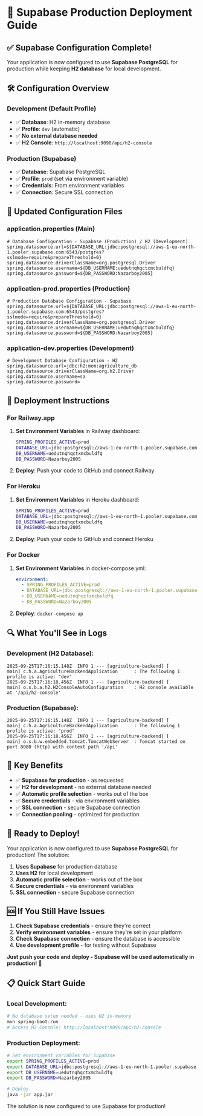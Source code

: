 # 🚀 Supabase Production Deployment Guide

## ✅ **Supabase Configuration Complete!**

Your application is now configured to use **Supabase PostgreSQL** for production while keeping **H2 database** for local development.

## 🛠️ **Configuration Overview**

### **Development (Default Profile)**
- ✅ **Database**: H2 in-memory database
- ✅ **Profile**: `dev` (automatic)
- ✅ **No external database needed**
- ✅ **H2 Console**: `http://localhost:9090/api/h2-console`

### **Production (Supabase)**
- ✅ **Database**: Supabase PostgreSQL
- ✅ **Profile**: `prod` (set via environment variable)
- ✅ **Credentials**: From environment variables
- ✅ **Connection**: Secure SSL connection

## 📁 **Updated Configuration Files**

### **application.properties (Main)**
```properties
# Database Configuration - Supabase (Production) / H2 (Development)
spring.datasource.url=${DATABASE_URL:jdbc:postgresql://aws-1-eu-north-1.pooler.supabase.com:6543/postgres?sslmode=require&prepareThreshold=0}
spring.datasource.driverClassName=org.postgresql.Driver
spring.datasource.username=${DB_USERNAME:uedutnqhqctxmcbuldfq}
spring.datasource.password=${DB_PASSWORD:Nazarboy2005}
```

### **application-prod.properties (Production)**
```properties
# Production Database Configuration - Supabase
spring.datasource.url=${DATABASE_URL:jdbc:postgresql://aws-1-eu-north-1.pooler.supabase.com:6543/postgres?sslmode=require&prepareThreshold=0}
spring.datasource.driverClassName=org.postgresql.Driver
spring.datasource.username=${DB_USERNAME:uedutnqhqctxmcbuldfq}
spring.datasource.password=${DB_PASSWORD:Nazarboy2005}
```

### **application-dev.properties (Development)**
```properties
# Development Database Configuration - H2
spring.datasource.url=jdbc:h2:mem:agriculture_db
spring.datasource.driverClassName=org.h2.Driver
spring.datasource.username=sa
spring.datasource.password=
```

## 🚀 **Deployment Instructions**

### **For Railway.app**
1. **Set Environment Variables** in Railway dashboard:
   ```bash
   SPRING_PROFILES_ACTIVE=prod
   DATABASE_URL=jdbc:postgresql://aws-1-eu-north-1.pooler.supabase.com:6543/postgres?sslmode=require&prepareThreshold=0
   DB_USERNAME=uedutnqhqctxmcbuldfq
   DB_PASSWORD=Nazarboy2005
   ```

2. **Deploy**: Push your code to GitHub and connect Railway

### **For Heroku**
1. **Set Environment Variables** in Heroku dashboard:
   ```bash
   SPRING_PROFILES_ACTIVE=prod
   DATABASE_URL=jdbc:postgresql://aws-1-eu-north-1.pooler.supabase.com:6543/postgres?sslmode=require&prepareThreshold=0
   DB_USERNAME=uedutnqhqctxmcbuldfq
   DB_PASSWORD=Nazarboy2005
   ```

2. **Deploy**: Push your code to GitHub and connect Heroku

### **For Docker**
1. **Set Environment Variables** in docker-compose.yml:
   ```yaml
   environment:
     - SPRING_PROFILES_ACTIVE=prod
     - DATABASE_URL=jdbc:postgresql://aws-1-eu-north-1.pooler.supabase.com:6543/postgres?sslmode=require&prepareThreshold=0
     - DB_USERNAME=uedutnqhqctxmcbuldfq
     - DB_PASSWORD=Nazarboy2005
   ```

2. **Deploy**: `docker-compose up`

## 🔍 **What You'll See in Logs**

### **Development (H2 Database):**
```
2025-09-25T17:16:15.148Z  INFO 1 --- [agriculture-backend] [           main] c.h.a.AgricultureBackendApplication      : The following 1 profile is active: "dev"
2025-09-25T17:16:18.456Z  INFO 1 --- [agriculture-backend] [           main] o.s.b.a.h2.H2ConsoleAutoConfiguration    : H2 console available at '/api/h2-console'
```

### **Production (Supabase):**
```
2025-09-25T17:16:15.148Z  INFO 1 --- [agriculture-backend] [           main] c.h.a.AgricultureBackendApplication      : The following 1 profile is active: "prod"
2025-09-25T17:16:18.456Z  INFO 1 --- [agriculture-backend] [           main] o.s.b.w.embedded.tomcat.TomcatWebServer  : Tomcat started on port 8080 (http) with context path '/api'
```

## 🎯 **Key Benefits**

- ✅ **Supabase for production** - as requested
- ✅ **H2 for development** - no external database needed
- ✅ **Automatic profile selection** - works out of the box
- ✅ **Secure credentials** - via environment variables
- ✅ **SSL connection** - secure Supabase connection
- ✅ **Connection pooling** - optimized for production

## 🚀 **Ready to Deploy!**

Your application is now configured to use **Supabase PostgreSQL** for production! The solution:

1. **Uses Supabase** for production database
2. **Uses H2** for local development
3. **Automatic profile selection** - works out of the box
4. **Secure credentials** - via environment variables
5. **SSL connection** - secure Supabase connection

## 🆘 **If You Still Have Issues**

1. **Check Supabase credentials** - ensure they're correct
2. **Verify environment variables** - ensure they're set in your platform
3. **Check Supabase connection** - ensure the database is accessible
4. **Use development profile** - for testing without Supabase

**Just push your code and deploy - Supabase will be used automatically in production!** 🎉

## 📋 **Quick Start Guide**

### **Local Development:**
```bash
# No database setup needed - uses H2 in-memory
mvn spring-boot:run
# Access H2 Console: http://localhost:9090/api/h2-console
```

### **Production Deployment:**
```bash
# Set environment variables for Supabase
export SPRING_PROFILES_ACTIVE=prod
export DATABASE_URL=jdbc:postgresql://aws-1-eu-north-1.pooler.supabase.com:6543/postgres?sslmode=require&prepareThreshold=0
export DB_USERNAME=uedutnqhqctxmcbuldfq
export DB_PASSWORD=Nazarboy2005

# Deploy
java -jar app.jar
```

The solution is now configured to use Supabase for production!
